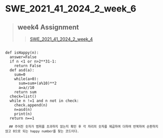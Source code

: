 # SWE_2021_41_2024_2_week_6
>## week4 Assignment
>>[SWE_2021_41_2024_2_week_4](https://github.com/yonggile/SWE_2021_41_2024_2_week_4)
<code>
def isHappy(n):
  answer=False
  if n <1 or n>2**31-1:
    return False
  def asd(a):
    sum=0
    while(a>0):
      sum=sum+(a%10)**2
      a=a//10
    return sum
  check=list()
  while n !=1 and n not in check:
    check.append(n)
    n=asd(n)
    print(n)
  return n==1
<code>
  ## 주어진 숫자가 범위를 초과하지 않는지 확인 후 각 자리의 숫자를 제곱하여 더하여 반복하여 순환하지 않고 0으로 되는 happy number를 찾는 코드이다.
